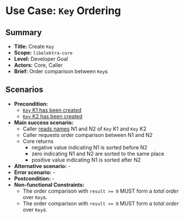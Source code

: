 # Use Case: `Key` Ordering

## Summary

- **Title:** Create `Key`
- **Scope:** `libelektra-core`
- **Level:** Developer Goal
- **Actors:** Core, Caller
- **Brief:** Order comparison between `Key`s

## Scenarios

- **Precondition:**
  - [`Key` K1 has been created](UC_key_create.md)
  - [`Key` K2 has been created](UC_key_create.md)
- **Main success scenario:**
  - Caller [reads names](UC_key_name.md) N1 and N2 of `Key` K1 and `Key` K2
  - Caller requests order comparison between N1 and N2
  - Core returns
    - negative value indicating N1 is sorted before N2
    - zero indicating N1 and N2 are sorted to the same place
    - positive value indicating N1 is sorted after N2
- **Alternative scenario:** -
- **Error scenario:** -
- **Postcondition:** -
- **Non-functional Constraints:**
  - The order comparison with `result >= 0` MUST form a _total order_ over `Key`s.
  - The order comparison with `result <= 0` MUST form a _total order_ over `Key`s.

